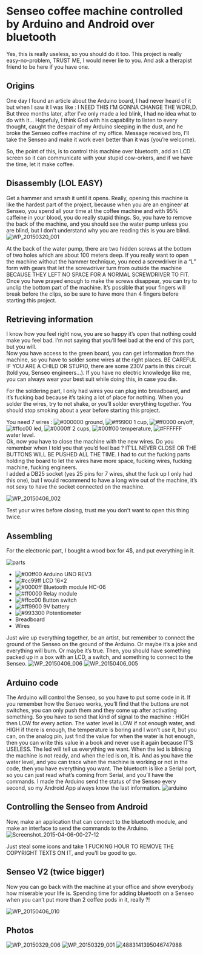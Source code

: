 # Senseo coffee machine controlled by Arduino and Android over bluetooth
Yes, this is really useless, so you should do it too.
This project is really easy-no-problem, TRUST ME, I would never lie to you. And ask a therapist friend to be here if you have one.
 
## Origins
One day I found an article about the Arduino board, I had never heard of it but when I saw it I was like : I NEED THIS I’M GONNA CHANGE THE WORLD. But three months later, after I’ve only made a led blink, I had no idea what to do with it…
Hopefuly, I think God with his capability to listen to every thought, caught the despair of my Arduino sleeping in the dust, and he broke the Senseo coffee machine of my office. Message received bro, I’ll take the Senseo and make it work even better than it was (you’re welcome).  

So, the point of this, is to control this machine over bluetooth, add an LCD screen so it can communicate with your stupid cow-orkers, and if we have the time, let it make coffee.
 
## Disassembly (LOL EASY)
Get a hammer and smash it until it opens. Really, opening this machine is like the hardest part of the project, because when you are an engineer at Senseo, you spend all your time at the coffee machine and with 95% caffeine in your blood, you do really stupid things. So, you have to remove the back of the machine, and you should see the water pump unless you are blind, but I don’t understand why you are reading this is you are blind.
![WP_20150320_001](https://github.com/user-attachments/assets/468d8c99-35dc-4661-8c22-d0f02d5aae44)  

At the back of the water pump, there are two hidden screws at the bottom of two holes which are about 100 meters deep. If you really want to open the machine without the hammer technique, you need a screwdriver in a “L” form with gears that let the screwdriver turn from outside the machine BECAUSE THEY LEFT NO SPACE FOR A NORMAL SCREWDRIVER TO FIT.  
Once you have prayed enough to make the screws disappear, you can try to unclip the bottom part of the machine. It’s possible that your fingers will break before the clips, so be sure to have more than 4 fingers before starting this project.
 
## Retrieving information
I know how you feel right now, you are so happy it’s open that nothing could make you feel bad. I’m not saying that you’ll feel bad at the end of this part, but you will.  
Now you have access to the green board, you can get information from the machine, so you have to solder some wires at the right places. BE CAREFUL IF YOU ARE A CHILD OR STUPID, there are some 230V parts in this circuit (told you, Senseo engineers…). If you have no electric knowledge like me, you can always wear your best suit while doing this, in case you die.  

For the soldering part, I only had wires you can plug into breadboard, and it’s fucking bad because it’s taking a lot of place for nothing. When you solder the wires, try to not shake, or you’ll solder everything together. You should stop smoking about a year before starting this project.  
  
You need 7 wires : ![#000000](https://placehold.co/15x15/000000/000000.png) ground, ![#ff9900](https://placehold.co/15x15/ff9900/ff9900.png) 1 cup, ![#ff0000](https://placehold.co/15x15/ff0000/ff0000.png) on/off, ![#ffcc00](https://placehold.co/15x15/ffcc00/ffcc00.png) led, ![#0000ff](https://placehold.co/15x15/0000ff/0000ff.png) 2 cups, ![#00ff00](https://placehold.co/15x15/00ff00/00ff00.png) temperature, ![#FFFFFF](https://placehold.co/15x15/FFFFFF/FFFFFF.png) water level.  
Ok, now you have to close the machine with the new wires. Do you remember when I told you that you’d feel bad ? IT’LL NEVER CLOSE OR THE BUTTONS WILL BE PUSHED ALL THE TIME. I had to cut the fucking parts holding the board to let the wires have more space, fucking wires, fucking machine, fucking engineers.   
I added a DB25 socket (yes 25 pins for 7 wires, shut the fuck up I only had this one), but I would recommend to have a long wire out of the machine, it’s not sexy to have the socket connected on the machine.  
  
![WP_20150406_002](https://github.com/user-attachments/assets/aee90978-bcfc-4d5c-85f9-2b4df0d1289c)  

Test your wires before closing, trust me you don’t want to open this thing twice.
 
## Assembling
For the electronic part, I bought a wood box for 4$, and put everything in it.

![parts](https://github.com/user-attachments/assets/83b1d693-a0a7-4356-a3dc-7547a50c4473)

- ![#00ff00](https://placehold.co/15x15/00ff00/00ff00.png) Arduino UNO REV3
- ![#cc99ff](https://placehold.co/15x15/cc99ff/cc99ff.png) LCD 16×2
- ![#0000ff](https://placehold.co/15x15/0000ff/0000ff.png) Bluetooth module HC-06
- ![#ff0000](https://placehold.co/15x15/ff0000/ff0000.png) Relay module
- ![#ffcc00](https://placehold.co/15x15/ffcc00/ffcc00.png) Button switch
- ![#ff9900](https://placehold.co/15x15/ff9900/ff9900.png) 9V battery
- ![#993300](https://placehold.co/15x15/993300/993300.png) Potentiometer
- Breadboard
- Wires

Just wire up everything together, be an artist, but remember to connect the ground of the Senseo on the ground of the Arduino. Or maybe it’s a joke and everything will burn. Or maybe it’s true.
Then, you should have something packed up in a box with an LCD, a switch, and something to connect to the Senseo.
![WP_20150406_006](https://github.com/user-attachments/assets/17f4d1ff-b761-4cad-813f-9851c11b969b)
![WP_20150406_005](https://github.com/user-attachments/assets/df3a18fd-e3b7-4105-82a1-9b764bf39004)

 
## Arduino code
The Arduino will control the Senseo, so you have to put some code in it. If you remember how the Senseo works, you’ll find that the buttons are not switches, you can only push them and they come up after activating something. So you have to send that kind of signal to the machine : HIGH then LOW for every action.
The water level is LOW if not enough water, and HIGH if there is enough, the temperature is boring and I won’t use it, but you can, on the analog pin, just find the value for when the water is hot enough, then you can write this value in a book and never use it again because IT’S USELESS.
The led will tell us everything we want. When the led is blinking the machine is not ready, and when the led is on, it is. And as you have the water level, and you can trace when the machine is working or not in the code, then you have everything you want.
The bluetooth is like  a Serial port, so you can just read what’s coming from Serial, and you’ll have the commands. I made the Arduino send the status of the Senseo every second, so my Android App always know the last information.
![arduino](https://github.com/user-attachments/assets/aa88c4ea-0fda-4154-9493-5780c6fd9828)

 
## Controlling the Senseo from Android
Now, make an application that can connect to the bluetooth module, and make an interface to send the commands to the Arduino.
![Screenshot_2015-04-06-00-27-12](https://github.com/user-attachments/assets/3fdcbfda-b8ba-496f-b164-9b2305e4a5d7)

Just steal some icons and take 1 FUCKING HOUR TO REMOVE THE COPYRIGHT TEXTS ON IT, and you’ll be good to go.
 

## Senseo V2 (twice bigger)
Now you can go back with the machine at your office and show everybody how miserable your life is. Spending time for adding bluetooth on a Senseo when you can’t put more than 2 coffee pods in it, really ?!

![WP_20150406_010](https://github.com/user-attachments/assets/778bcc4b-ca4e-4954-956f-b3d4afad4317)

 

## Photos
![WP_20150329_006](https://github.com/user-attachments/assets/dab06c0f-6b08-4e4b-bfff-8403db7d1424)
![WP_20150329_001](https://github.com/user-attachments/assets/b7527dc3-8bd9-4df6-8a43-87750e2849d6)
![4883141395046747988](https://github.com/user-attachments/assets/735e19f0-4ae3-4a38-8f04-6e8d39432826)


